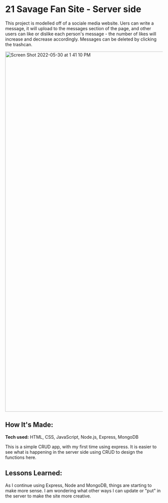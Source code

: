 # 21 Savage Fan Site - Server side

This project is modelled off of a sociale media website. Uers can write a message, it will upload to the messages section of the page, and other users can like or dislike each person's message - the number of likes will increase and decrease accordingly. Messages can be deleted by clicking the trashcan.

<img width="1148" alt="Screen Shot 2022-05-30 at 1 41 10 PM" src="https://user-images.githubusercontent.com/102037717/171040272-fe64ba63-d7da-478c-ba7b-38cc43d093ce.png">


## How It's Made:

**Tech used:** HTML, CSS, JavaScript, Node.js, Express, MongoDB

This is a simple CRUD app, with my first time using express. It is easier to see what is happening in the server side using CRUD to design the functions here.

## Lessons Learned:

As I continue using Express, Node and MongoDB, things are starting to make more sense. I am wondering what other ways I can update or "put" in the server to make the site more creative.
